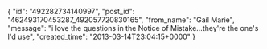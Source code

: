  {
   "id": "492282734140997",
   "post_id": "462493170453287_492057720830165",
   "from_name": "Gail Marie",
   "message": "i love the questions in the Notice of Mistake...they're the one's I'd use",
   "created_time": "2013-03-14T23:04:15+0000"
 }
